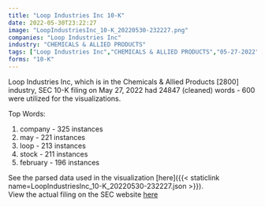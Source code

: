 ```yaml
---
title: "Loop Industries Inc 10-K"
date: 2022-05-30T23:22:27
image: "LoopIndustriesInc_10-K_20220530-232227.png"
companies: "Loop Industries Inc"
industry: "CHEMICALS & ALLIED PRODUCTS"
tags: ["Loop Industries Inc","CHEMICALS & ALLIED PRODUCTS","05-27-2022","10-K"]
forms: "10-K"
---
```

Loop Industries Inc, which is in the Chemicals & Allied Products [2800] industry, SEC 10-K filing on May 27, 2022 had 24847 (cleaned) words - 600 were utilized for the visualizations.

Top Words:
1. company - 325 instances
2. may - 221 instances
3. loop - 213 instances
4. stock - 211 instances
5. february - 196 instances


See the parsed data used in the visualization [here]({{< staticlink name=LoopIndustriesInc_10-K_20220530-232227.json >}}).  
View the actual filing on the SEC website [here](https://www.sec.gov/Archives/edgar/data/1504678/0001654954-22-007608.txt)